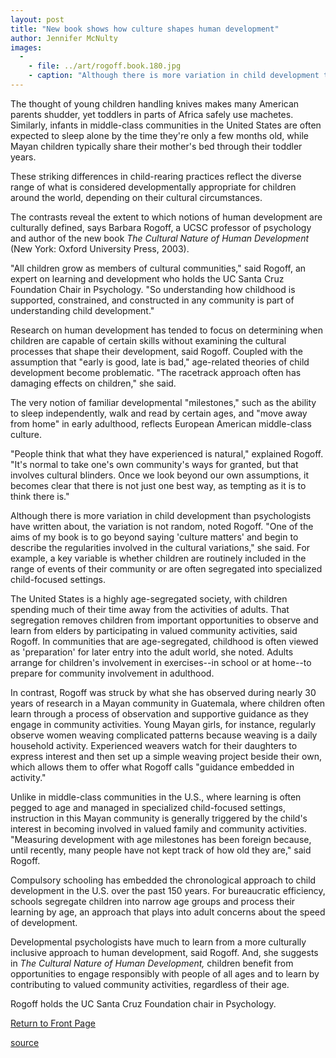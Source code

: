 ```yaml
---
layout: post
title: "New book shows how culture shapes human development"
author: Jennifer McNulty
images:
  -
    - file: ../art/rogoff.book.180.jpg
    - caption: "Although there is more variation in child development than psychologists have written about, the variation is not random, notes Barbara Rogoff."
---
```


The thought of young children handling knives makes many American parents shudder, yet toddlers in parts of Africa safely use machetes. Similarly, infants in middle-class communities in the United States are often expected to sleep alone by the time they're only a few months old, while Mayan children typically share their mother's bed through their toddler years.

These striking differences in child-rearing practices reflect the diverse range of what is considered developmentally appropriate for children around the world, depending on their cultural circumstances.

The contrasts reveal the extent to which notions of human development are culturally defined, says Barbara Rogoff, a UCSC professor of psychology and author of the new book _The Cultural Nature of Human Development_ (New York: Oxford University Press, 2003).  
  
"All children grow as members of cultural communities," said Rogoff, an expert on learning and development who holds the UC Santa Cruz Foundation Chair in Psychology. "So understanding how childhood is supported, constrained, and constructed in any community is part of understanding child development."  

Research on human development has tended to focus on determining when children are capable of certain skills without examining the cultural processes that shape their development, said Rogoff. Coupled with the assumption that "early is good, late is bad," age-related theories of child development become problematic. "The racetrack approach often has damaging effects on children," she said.  
  
The very notion of familiar developmental "milestones," such as the ability to sleep independently, walk and read by certain ages, and "move away from home" in early adulthood, reflects European American middle-class culture.  
  
"People think that what they have experienced is natural," explained Rogoff. "It's normal to take one's own community's ways for granted, but that involves cultural blinders. Once we look beyond our own assumptions, it becomes clear that there is not just one best way, as tempting as it is to think there is."  
  
Although there is more variation in child development than psychologists have written about, the variation is not random, noted Rogoff. "One of the aims of my book is to go beyond saying 'culture matters' and begin to describe the regularities involved in the cultural variations," she said. For example, a key variable is whether children are routinely included in the range of events of their community or are often segregated into specialized child-focused settings.  
  
The United States is a highly age-segregated society, with children spending much of their time away from the activities of adults. That segregation removes children from important opportunities to observe and learn from elders by participating in valued community activities, said Rogoff. In communities that are age-segregated, childhood is often viewed as 'preparation' for later entry into the adult world, she noted. Adults arrange for children's involvement in exercises--in school or at home--to prepare for community involvement in adulthood.  
  
In contrast, Rogoff was struck by what she has observed during nearly 30 years of research in a Mayan community in Guatemala, where children often learn through a process of observation and supportive guidance as they engage in community activities. Young Mayan girls, for instance, regularly observe women weaving complicated patterns because weaving is a daily household activity. Experienced weavers watch for their daughters to express interest and then set up a simple weaving project beside their own, which allows them to offer what Rogoff calls "guidance embedded in activity."  
  
Unlike in middle-class communities in the U.S., where learning is often pegged to age and managed in specialized child-focused settings, instruction in this Mayan community is generally triggered by the child's interest in becoming involved in valued family and community activities. "Measuring development with age milestones has been foreign because, until recently, many people have not kept track of how old they are," said Rogoff.   
  
Compulsory schooling has embedded the chronological approach to child development in the U.S. over the past 150 years. For bureaucratic efficiency, schools segregate children into narrow age groups and process their learning by age, an approach that plays into adult concerns about the speed of development.   
  
Developmental psychologists have much to learn from a more culturally inclusive approach to human development, said Rogoff. And, she suggests in _The Cultural Nature of Human Development,_ children benefit from opportunities to engage responsibly with people of all ages and to learn by contributing to valued community activities, regardless of their age.

Rogoff holds the UC Santa Cruz Foundation chair in Psychology.  


[Return to Front Page][1]

[1]: http://currents.ucsc.edu/

[source](http://www1.ucsc.edu/currents/02-03/03-24/human_development.html "Permalink to human_development")
